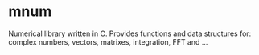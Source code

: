 # mnum
Numerical library written in C. Provides functions and data structures for: complex numbers, vectors, matrixes, integration, FFT and ...
